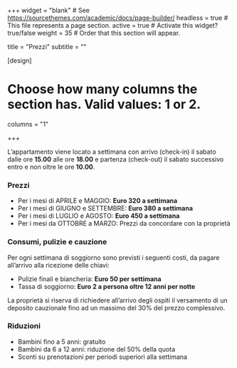 +++
widget = "blank"  # See https://sourcethemes.com/academic/docs/page-builder/
headless = true  # This file represents a page section.
active = true  # Activate this widget? true/false
weight = 35  # Order that this section will appear.

title = "Prezzi"
subtitle = ""

[design]
  # Choose how many columns the section has. Valid values: 1 or 2.
  columns = "1"

+++

L’appartamento viene locato a settimana con arrivo (check-in) il sabato dalle ore **15.00** alle ore **18.00** e partenza (check-out) il sabato successivo entro e non oltre le ore **10.00**.

### Prezzi

* Per i mesi di APRILE e MAGGIO: **Euro 320 a settimana**
* Per i mesi di GIUGNO e SETTEMBRE: **Euro 380 a settimana**
* Per i mesi di LUGLIO e AGOSTO: **Euro 450 a settimana**
* Per i mesi da OTTOBRE a MARZO: Prezzi da concordare con la proprietà

### Consumi, pulizie e cauzione

Per ogni settimana di soggiorno sono previsti i seguenti costi, da pagare all’arrivo alla ricezione delle chiavi:

* Pulizie finali e biancheria: **Euro 50 per settimana**
* Tassa di soggiorno: **Euro 2 a persona oltre 12 anni per notte**

La proprietà si riserva di richiedere all’arrivo degli ospiti il versamento di un deposito cauzionale fino ad un massimo del 30% del prezzo complessivo.

### Riduzioni

* Bambini fino a 5 anni: gratuito
* Bambini da 6 a 12 anni: riduzione del 50% della quota
* Sconti su prenotazioni per periodi superiori alla settimana